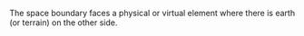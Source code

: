 The space boundary faces a physical or virtual element where there is earth (or terrain) on the other side.
